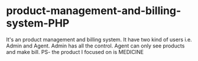 # product-management-and-billing-system-PHP
It's an product management and billing system. It have two kind of users i.e. Admin and Agent. Admin has all the control. Agent can only see products and make bill. PS- the product I focused on is MEDICINE
